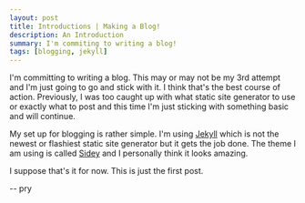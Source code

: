 ```yaml
---
layout: post
title: Introductions | Making a Blog!
description: An Introduction
summary: I'm commiting to writing a blog!
tags: [blogging, jekyll]
---
```


I'm committing to writing a blog. This may or may not be my 3rd attempt and I'm just going to go and stick with it. I think that's the best course of action. Previously, I was too caught up with what static site generator to use or exactly what to post and this time I'm just sticking with something basic and will continue. 

My set up for blogging is rather simple. I'm using [Jekyll](https://jekyllrb.com/) which is not the newest or flashiest static site generator but it gets the job done. The theme I am using is called [Sidey](https://github.com/ronv/sidey) and I personally think it looks amazing.

I suppose that's it for now. This is just the first post.

-- pry

